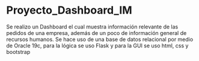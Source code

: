 # Proyecto_Dashboard_IM
Se realizo un Dashboard el cual muestra información relevante de las pedidos de una empresa, además de un poco de información general de recursos humanos. Se hace uso de una base de datos relacional por medio de Oracle 19c, para la lógica se uso Flask y para la GUI se uso html, css y bootstrap
